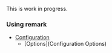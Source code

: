 This is work in progress.

### Using remark
* [Configuration](Configuration)
   * [Options](Configuration Options)